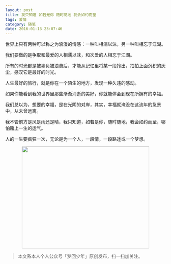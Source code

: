 ```yaml
---
layout: post
title: 我只知道 如若是你 随时随地 我会如约而至
tags: 爱情
category: 随笔
date: 2016-01-13 23:07:46
---
```


世界上只有两种可以称之为浪漫的情感：一种叫相濡以沫，另一种叫相忘于江湖。

我们要做的是争取和最爱的人相濡以沫，和次爱的人相忘于江湖。

所有的时光都是被辜负被浪费后，才能从记忆里将某一段拎出，拍拍上面沉积的灰尘，感叹它是最好的时光。

人生最好的旅行，就是你在一个陌生的地方，发现一种久违的感动。

如果你能看到我的世界里那些渐渐消逝的美好，你就能体会到现在所拥有的幸福。

我们总以为，想要的幸福，是在光阴的对岸，其实，幸福就淹没在这流年的急景中，从未曾远离。

我不管前方是风是雨还是晴，我只知道，如若是你，随时随地，我会如约而至，哪怕赌上一生的运气。

人的一生要疯狂一次，无论是为一个人，一段情，一段路途或一个梦想。

<div align="center">
<img src="http://7xlkoc.com1.z0.glb.clouddn.com/qrcodenew.jpg" width="400" height="320" />
</div>

> 本文系本人个人公众号「梦回少年」原创发布，扫一扫加关注。